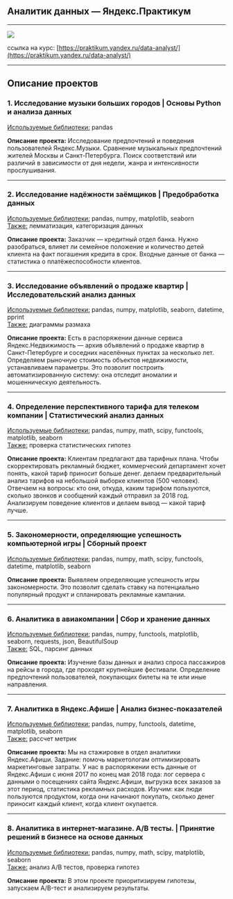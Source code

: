 ## Аналитик данных — Яндекс.Практикум  
_________________

<img src="https://sun9-53.userapi.com/impg/wk5A-imejZ3rUhyYBz017gP_-LUji7NV1V32MA/xVFx1rqAir0.jpg?size=1587x760&quality=96&proxy=1&sign=f217d39122f3c5fc634ba67cea4de7e4&type=album">

ссылка на курс: [https://praktikum.yandex.ru/data-analyst/](https://praktikum.yandex.ru/data-analyst/)  

---  

## Описание проектов  

### 1. Исследование музыки больших городов | **Основы Python и анализа данных**  
<ins>Используемые библиотеки:</ins> pandas

<b>Описание проекта:</b> Исследование предпочтений и поведения пользователей Яндекс.Музыки. Сравнение музыкальных предпочтений жителей Москвы и Санкт-Петербурга. Поиск соответствий или различий в зависимости от дня недели, жанра и интенсивности прослушивания.  

---

### 2. Исследование надёжности заёмщиков | **Предобработка данных**  
<ins>Используемые библиотеки:</ins> pandas, numpy, matplotlib, seaborn  
<ins>Также:</ins> лемматизация, категоризация данных

<b>Описание проекта:</b> Заказчик — кредитный отдел банка. Нужно разобраться, влияет ли семейное положение и количество детей клиента на факт погашения кредита в срок. Входные данные от банка — статистика о платёжеспособности клиентов.  

---

### 3. Исследование объявлений о продаже квартир | **Исследовательский анализ данных**  
<ins>Используемые библиотеки:</ins> pandas, numpy, matplotlib, seaborn, datetime, pprint    
<ins>Также:</ins> диаграммы размаха

<b>Описание проекта:</b> Есть в распоряжении данные сервиса Яндекс.Недвижимость — архив объявлений о продаже квартир в Санкт-Петербурге и соседних населённых пунктах за несколько лет. Определяем рыночную стоимость объектов недвижимости, устанавливаем параметры. Это позволит построить автоматизированную систему: она отследит аномалии и мошенническую деятельность.    

---

### 4. Определение перспективного тарифа для телеком компании | **Статистический анализ данных**  
<ins>Используемые библиотеки:</ins> pandas, numpy, math, scipy, functools, matplotlib, seaborn  
<ins>Также:</ins> проверка статистических гипотез

<b>Описание проекта:</b> Клиентам предлагают два тарифных плана. Чтобы скорректировать рекламный бюджет, коммерческий департамент хочет понять, какой тариф приносит больше денег. делаем предварительный анализ тарифов на небольшой выборке клиентов (500 человек). Отвечаем на вопросы: кто они, откуда, каким тарифом пользуются, сколько звонков и сообщений каждый отправил за 2018 год. Анализируем поведение клиентов и делаем вывод — какой тариф лучше.  

---

### 5. Закономерности, определяющие успешность компьютерной игры | **Сборный проект**  
<ins>Используемые библиотеки:</ins> pandas, numpy, math, scipy, functools, datetime, matplotlib, seaborn

<b>Описание проекта:</b> Выявляем определяющие успешность игры закономерности. Это позволит сделать ставку на потенциально популярный продукт и спланировать рекламные кампании.  

---

### 6. Аналитика в авиакомпании | **Сбор и хранение данных**  
<ins>Используемые библиотеки:</ins> pandas, numpy, functools, matplotlib, seaborn, requests, json, BeautifulSoup   
<ins>Также:</ins> SQL, парсинг данных    

<b>Описание проекта:</b> Изучение базы данных и анализ спроса пассажиров на рейсы в города, где проходят крупнейшие фестивали. Определение предпочтений пользователей, покупающих билеты на те или иные направления.  

---

### 7. Аналитика в Яндекс.Афише | **Анализ бизнес-показателей**  
<ins>Используемые библиотеки:</ins> pandas, numpy, functools, datetime, matplotlib, seaborn  
<ins>Также:</ins> рассчет метрик

<b>Описание проекта:</b> Мы на стажировке в отдел аналитики Яндекс.Афиши. Задание: помочь маркетологам оптимизировать маркетинговые затраты. У нас в распоряжении есть данные от Яндекс.Афиши с июня 2017 по конец мая 2018 года: лог сервера с данными о посещениях сайта Яндекс.Афиши, выгрузка всех заказов за этот период, статистика рекламных расходов. Изучим: как люди пользуются продуктом, когда они начинают покупать, сколько денег приносит каждый клиент, когда клиент окупается.  

---

### 8. Аналитика в интернет-магазине. A/B тесты. | **Принятие решений в бизнесе на основе данных**  
<ins>Используемые библиотеки:</ins> pandas, numpy, math, scipy, matplotlib, seaborn  
<ins>Также:</ins> анализ A/B тестов, проверка гипотез

<b>Описание проекта:</b> В этом проекте приоритизируем гипотезы, запускаем A/B-тест и анализируем результаты.
